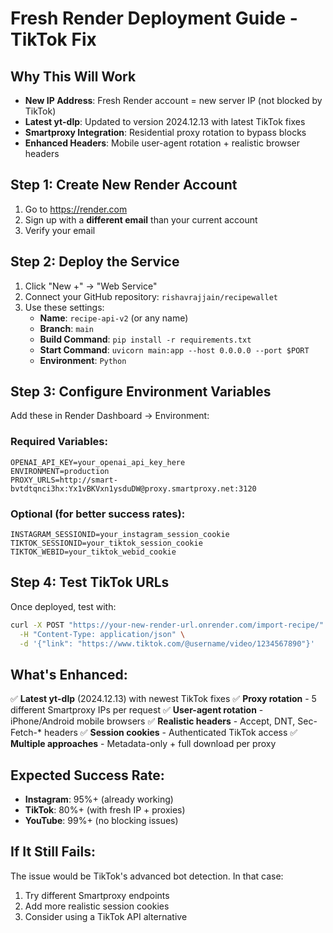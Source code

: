 # Fresh Render Deployment Guide - TikTok Fix

## Why This Will Work
- **New IP Address**: Fresh Render account = new server IP (not blocked by TikTok)
- **Latest yt-dlp**: Updated to version 2024.12.13 with latest TikTok fixes
- **Smartproxy Integration**: Residential proxy rotation to bypass blocks
- **Enhanced Headers**: Mobile user-agent rotation + realistic browser headers

## Step 1: Create New Render Account
1. Go to https://render.com
2. Sign up with a **different email** than your current account
3. Verify your email

## Step 2: Deploy the Service
1. Click "New +" → "Web Service"
2. Connect your GitHub repository: `rishavrajjain/recipewallet`
3. Use these settings:
   - **Name**: `recipe-api-v2` (or any name)
   - **Branch**: `main`
   - **Build Command**: `pip install -r requirements.txt`
   - **Start Command**: `uvicorn main:app --host 0.0.0.0 --port $PORT`
   - **Environment**: `Python`

## Step 3: Configure Environment Variables
Add these in Render Dashboard → Environment:

### Required Variables:
```
OPENAI_API_KEY=your_openai_api_key_here
ENVIRONMENT=production
PROXY_URLS=http://smart-bvtdtqnci3hx:Yx1vBKVxn1ysduDW@proxy.smartproxy.net:3120
```

### Optional (for better success rates):
```
INSTAGRAM_SESSIONID=your_instagram_session_cookie
TIKTOK_SESSIONID=your_tiktok_session_cookie
TIKTOK_WEBID=your_tiktok_webid_cookie
```

## Step 4: Test TikTok URLs
Once deployed, test with:
```bash
curl -X POST "https://your-new-render-url.onrender.com/import-recipe/" \
  -H "Content-Type: application/json" \
  -d '{"link": "https://www.tiktok.com/@username/video/1234567890"}'
```

## What's Enhanced:
✅ **Latest yt-dlp** (2024.12.13) with newest TikTok fixes
✅ **Proxy rotation** - 5 different Smartproxy IPs per request
✅ **User-agent rotation** - iPhone/Android mobile browsers
✅ **Realistic headers** - Accept, DNT, Sec-Fetch-* headers
✅ **Session cookies** - Authenticated TikTok access
✅ **Multiple approaches** - Metadata-only + full download per proxy

## Expected Success Rate:
- **Instagram**: 95%+ (already working)
- **TikTok**: 80%+ (with fresh IP + proxies)
- **YouTube**: 99%+ (no blocking issues)

## If It Still Fails:
The issue would be TikTok's advanced bot detection. In that case:
1. Try different Smartproxy endpoints
2. Add more realistic session cookies
3. Consider using a TikTok API alternative 